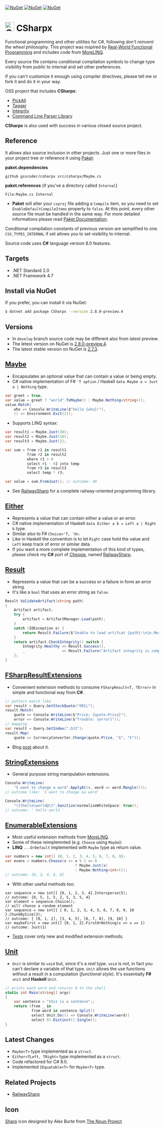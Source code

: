[![NuGet](https://img.shields.io/nuget/dt/csharpx.svg)](https://nuget.org/packages/csharpx)
[![NuGet](https://img.shields.io/nuget/v/csharpx.svg)](https://www.nuget.org/packages/csharpx)
[![NuGet](https://img.shields.io/nuget/vpre/csharpx.svg)](https://www.nuget.org/packages/csharpx)

# <img src="/assets/icon.png" height="30px" alt="CSharpx Logo"> CSharpx

Functional programming and other utilities for C#, following *don't reinvent the wheel* philosophy. This project was inspired by [Real-World Functional Programming](https://www.amazon.com/Real-World-Functional-Programming-Tomas-Petricek/dp/1933988924/ref=sr_1_1?keywords=Real-World+Functional+Programming&qid=1580118924&s=books&sr=1-1) and includes code from [MoreLINQ](https://github.com/morelinq/MoreLINQ).

Every source file contains conditional compilation symbols to change type visibility from public to internal
and set other preferences.

If you can't customize it enough using compiler directives, please tell me or fork it and do it in your way.

OSS project that includes **CSharpx**:

- [PickAll](https://github.com/gsscoder/pickall)
- [Tagger](https://github.com/gsscoder/tagger)
- [Integrity](https://github.com/gsscoder/integrity)
- [Command Line Parser Library](https://github.com/commandlineparser/commandline)

**CSharpx** is also used with success in various closed source project.

## Reference

It allows also source inclusion in other projects. Just one or more files in your project tree or reference it using [Paket](http://fsprojects.github.io/Paket/):

**paket.dependencies**
```
github gsscoder/csharpx src/csharpx/Maybe.cs 
```
**paket.references** (if you've a directory called `Internal`)
```
File:Maybe.cs Internal
```
- **Paket** will alter your `csproj` file adding a `Compile` item, so you need to set `EnableDefaultCompileItems` property to `false`. At this point, every other source file must be handled in the same way. For more detailed informations please read [Paket Documentation](https://fsprojects.github.io/Paket/github-dependencies.html).

Conditional compilation constants of previous version are semplified to one. `CSX_TYPES_INTERNAL` if set allows you to set visibility to internal.

Source code uses **C#** language version 8.0 features.

## Targets

- .NET Standard 2.0
- .NET Framework 4.7

## Install via NuGet

If you prefer, you can install it via NuGet:

```sh
$ dotnet add package CSharpx --version 2.8.0-preview.4
```

## Versions

- In `develop` branch source code may be different also from latest preview.
- The letest version on NuGet is [2.8.0-preview.4](https://www.nuget.org/packages/CSharpx/2.8.0-preview.4).
- The latest stable version on NuGet is [2.7.3](https://www.nuget.org/packages/CSharpx/2.7.3).

## [Maybe](https://github.com/gsscoder/CSharpx/blob/master/src/CSharpx/Maybe.cs)

- Encapsulates an optional value that can contain a value or being empty.
- C# native implementation of F# `'T option` / Haskell `data Maybe a = Just a | Nothing` type.

```csharp
var greet = true;
var value = greet ? "world".ToMaybe() : Maybe.Nothing<string>();
value.Match(
    who => Console.WriteLine($"hello {who}!"),
    () => Environment.Exit(1));
```

- Supports LINQ syntax:

```csharp
var result1 = Maybe.Just(30);
var result2 = Maybe.Just(10);
var result3 = Maybe.Just(2);

var sum = from r1 in result1
          from r2 in result2
          where r1 > 0
          select r1 - r2 into temp
          from r3 in result3
          select temp * r3;

var value = sum.FromJust(); // outcome: 40
```

- See [RailwaySharp](https://github.com/gsscoder/railwaysharp) for a complete railway-oriented programming library.

## [Either](https://github.com/gsscoder/CSharpx/blob/master/src/CSharpx/Either.cs)

- Represents a value that can contain either a value or an error.
- C# native implementation of Haskell `data Either a b = Left a | Right b` type.
- Similar also to F# `Choice<'T, 'U>`.
- Like in Haskell the convention is to let `Right` case hold the value and `Left` keep track of error or similar data.
- If you want a more complete implementation of this kind of types, please check my **C#** port of [Chessie](https://github.com/fsprojects/Chessie),
named [RailwaySharp](https://github.com/gsscoder/railwaysharp).

## [Result](https://github.com/gsscoder/CSharpx/blob/master/src/CSharpx/Result.cs)

- Represents a value that can be a success or a failure in form an error string.
- It's like a `bool` that uses an error string as `false`.

```csharp
Result ValidateArtifact(string path)
{
    Artifact artifact;
    try {
        artifact = ArtifactManager.Load(path);
    }
    catch (IOException e) {
        return Result.Failure($"Unable to load artifcat {path}:\n{e.Message}");
    }
    return artifact.CheckIntegrity() switch {
        Integrity.Healthy => Result.Success(),
        _                 => Result.Failure("Artifact integrity is compromised")
    };
}
```

## [FSharpResultExtensions](https://github.com/gsscoder/CSharpx/blob/master/src/CSharpx/FSharpResultExtensions.cs)

- Convenient extension methods to consume `FSharpResult<T, TError>` in simple and functional way from **C#**.

```csharp
// pattern match like
var result = Query.GetStockQuote("ORCL");
result.Match(
    quote => Console.WriteLine($"Price: {quote.Price}"),
    error => Console.WriteLine($"Trouble: {error}"));
// mapping
var result = Query.GetIndex(".DJI");
result.Map(
    quote => CurrencyConverter.Change(quote.Price, "$", "€"));
```

- Blog [post](https://gsscoder.github.io/consuming-fsharp-results-in-c/) about it.

## [StringExtensions](https://github.com/gsscoder/CSharpx/blob/master/src/CSharpx/Strings.cs#L53)

- General purpose string manipulation extensions.

```csharp
Console.WriteLine(
    "I want to change a word".ApplyAt(4, word => word.Mangle()));
// outcome like: 'I want to change &a word'

Console.WriteLine(
    "\t[hello\world@\t".Sanitize(normalizeWhiteSpace: true));
// outcome: ' hello world '
```

## [EnumerableExtensions](https://github.com/gsscoder/CSharpx/blob/master/src/CSharpx/EnumerableExtensions.cs)

- Most useful extension methods from [MoreLINQ](https://github.com/morelinq/MoreLINQ).
- Some of these reimplemnted (e.g. `Choose` using `Maybe`):
- **LINQ** `...OrDefault` implemented with `Maybe` type as return value.

```csharp
var numbers = new int[] {0, 1, 2, 3, 4, 5, 6, 7, 8, 9};
var evens = numbers.Choose(x => x % 2 == 0
                                ? Maybe.Just(x)
                                : Maybe.Nothing<int>());
// outcome: {0, 2, 4, 6, 8}
```

- With other useful methods too:

```CSharp
var sequence = new int[] {0, 1, 2, 3, 4}.Intersperse(5);
// outcome: {0, 5, 1, 5, 2, 5, 3, 5, 4}
var element = sequence.Choice();
// will choose a random element
var sequence = new int[] { 0, 1, 2, 3, 4, 5, 6, 7, 8, 9, 10 }.ChunkBySize(3);
// outcome: { [0, 1, 2], [3, 4, 5], [6, 7, 8], [9, 10] }
var maybeFirst = new int[] {0, 1, 2}.FirstOrNothing(x => x == 1)
// outcome: Just(1)
```

- [Tests](https://github.com/gsscoder/CSharpx/blob/master/src/CSharpx.Specs/Outcomes/EnumerableExtensionsSpecs.cs) cover only new and modified extension methods.

## [Unit](https://github.com/gsscoder/CSharpx/blob/master/src/CSharpx/Unit.cs)

- `Unit` is similar to `void` but, since it's a *real* type. `void` is not, in fact you can't declare a variable of that type. `Unit` allows the use functions without a result in a computation (*functional style*). It's essentially **F#** `unit` and **Haskell** `Unit`.

```csharp
// prints each word and returns 0 to the shell
static int Main(string[] args)
{
    var sentence = "this is a sentence";;
    return (from _ in
            from word in sentence.Split()
            select Unit.Do(() => Console.WriteLine(word))
            select 0).Distinct().Single();
}
```

## Latest Changes

- `Maybe<T>` type implemented as a `struct`.
- `Either<TLeft, TRight>` type implemented as a `struct`.
- Code refactored for C# 8.0.
- Implemented `IEquatable<T>` for `Maybe<T>` type.

## Related Projects

- [RailwaySharp](https://github.com/gsscoder/railwaysharp)

## Icon

[Sharp](https://thenounproject.com/search/?q=sharp&i=1808600) icon designed by Alex Burte from [The Noun Project](https://thenounproject.com/)

